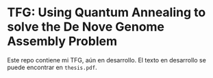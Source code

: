 # TFG: Using Quantum Annealing to solve the De Nove Genome Assembly Problem

Este repo contiene mi TFG, aún en desarrollo. El texto en desarrollo se puede encontrar en `thesis.pdf`.